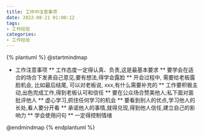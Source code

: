 ```yaml
---
title: 工作中注意事项
date: 2022-08-21 01:00:12
tags:
- 工作经验
categories:
- 工作经验
---
```

{% plantuml %}
@startmindmap
* 工作注意事项
** 工作态度一定得认真、负责,这是最基本要求
** 要学会在适合的场合下发表自己意见,要有想法,得学会露脸
** 开会过程中, 需要给老板露脸机会, 比如最后结尾, 可以对老板说, xxx,有什么需要补充的
** 工作要积极主动,出色完成工作,得到老板认可和信任
** 要在公众场合赞美他人;私下面对面批评他人
** 虚心学习,抓住任何学习的机会
** 要看到别人的优点,学习他人的长处,看人要分开看
** 承诺他人的事情,就得兑现,得到他人信任,建立自己的影响力
** 学会使用问句
** 一定得控制情绪

@endmindmap
{% endplantuml %}

